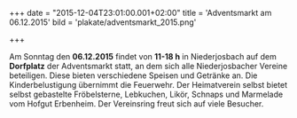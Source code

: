 +++
date = "2015-12-04T23:01:00.001+02:00"
title = 'Adventsmarkt am 06.12.2015'
bild = 'plakate/adventsmarkt_2015.png'

+++

Am Sonntag den **06.12.2015** findet von **11-18 h** in Niederjosbach auf dem **Dorfplatz** der Adventsmarkt statt, an dem sich alle Niederjosbacher Vereine beteiligen. Diese bieten verschiedene Speisen und Getränke an. Die Kinderbelustigung übernimmt die Feuerwehr. Der Heimatverein selbst bietet selbst gebastelte Fröbelsterne, Lebkuchen, Likör, Schnaps und Marmelade vom Hofgut Erbenheim. Der Vereinsring freut sich auf viele Besucher.

      